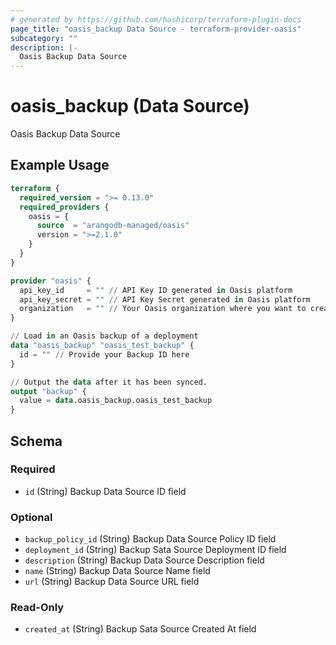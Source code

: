 ```yaml
---
# generated by https://github.com/hashicorp/terraform-plugin-docs
page_title: "oasis_backup Data Source - terraform-provider-oasis"
subcategory: ""
description: |-
  Oasis Backup Data Source
---
```


# oasis_backup (Data Source)

Oasis Backup Data Source

## Example Usage

```terraform
terraform {
  required_version = ">= 0.13.0"
  required_providers {
    oasis = {
      source  = "arangodb-managed/oasis"
      version = ">=2.1.0"
    }
  }
}

provider "oasis" {
  api_key_id     = "" // API Key ID generated in Oasis platform
  api_key_secret = "" // API Key Secret generated in Oasis platform
  organization   = "" // Your Oasis organization where you want to create the resources
}

// Load in an Oasis backup of a deployment
data "oasis_backup" "oasis_test_backup" {
  id = "" // Provide your Backup ID here
}

// Output the data after it has been synced.
output "backup" {
  value = data.oasis_backup.oasis_test_backup
}
```

<!-- schema generated by tfplugindocs -->
## Schema

### Required

- `id` (String) Backup Data Source ID field

### Optional

- `backup_policy_id` (String) Backup Data Source Policy ID field
- `deployment_id` (String) Backup Sata Source Deployment ID field
- `description` (String) Backup Data Source Description field
- `name` (String) Backup Data Source Name field
- `url` (String) Backup Data Source URL field

### Read-Only

- `created_at` (String) Backup Sata Source Created At field


